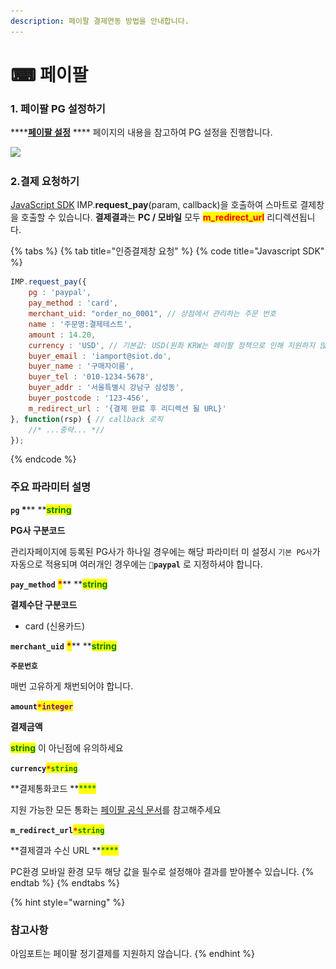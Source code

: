 ```yaml
---
description: 페이팔 결제연동 방법을 안내합니다.
---
```


# ⌨ 페이팔

### 1. 페이팔 PG 설정하기

****[**페이팔 설정**](../../undefined/2.-pg/pg/undefined-10.md) **** 페이지의 내용을 참고하여 PG 설정을 진행합니다.

![](<../../.gitbook/assets/스크린샷 2022-06-03 오후 1.01.05.png>)



### 2.결제 요청하기

[JavaScript SDK](../../sdk/javascript-sdk/) IMP.**request\_pay**(param, callback)을 호출하여 스마트로 결제창을 호출할 수 있습니다. **결제결과**는 **PC / 모바일** 모두  <mark style="color:red;">**m\_redirect\_url**</mark> 리디렉션됩니다.

{% tabs %}
{% tab title="인증결제창 요청" %}
{% code title="Javascript SDK" %}
```javascript
IMP.request_pay({
    pg : 'paypal',
    pay_method : 'card',
    merchant_uid: "order_no_0001", // 상점에서 관리하는 주문 번호
    name : '주문명:결제테스트',
    amount : 14.20,
    currency : 'USD', // 기본값: USD(원화 KRW는 페이팔 정책으로 인해 지원하지 않음)
    buyer_email : 'iamport@siot.do',
    buyer_name : '구매자이름',
    buyer_tel : '010-1234-5678',
    buyer_addr : '서울특별시 강남구 삼성동',
    buyer_postcode : '123-456',
    m_redirect_url : '{결제 완료 후 리디렉션 될 URL}' 
}, function(rsp) { // callback 로직
	//* ...중략... *//
});
```
{% endcode %}

####

### 주요 파라미터 설명

**`pg`  **<mark style="color:red;">**\***</mark>**  **<mark style="color:green;">**s**</mark><mark style="color:green;">**tring**</mark>

**PG사 구분코드**

관리자페이지에 등록된 PG사가 하나일 경우에는 해당 파라미터 미 설정시 `기본 PG사`가 자동으로 적용되며 여러개인 경우에는 **`paypal`** 로 지정하셔야 합니다.



**`pay_method`** <mark style="color:red;">**\***</mark>** **<mark style="color:green;">**s**</mark><mark style="color:green;">**tring**</mark>

**결제수단 구분코드**

* card (신용카드)



**`merchant_uid`** <mark style="color:red;">**\***</mark>** **<mark style="color:green;">**s**</mark><mark style="color:green;">**tring**</mark>

**`주문번호`**

매번 고유하게 채번되어야 합니다.



**`amount`**<mark style="color:red;">**`*`**</mark><mark style="color:purple;">**`integer`**</mark>

**결제금액**

<mark style="color:green;">**string**</mark> 이 아닌점에 유의하세요



**`currency`**<mark style="color:red;">**`*`**</mark><mark style="color:green;">**`string`**</mark>

**결제통화코드 **<mark style="color:green;">****</mark>&#x20;

지원 가능한 모든 통화는 [페이팔 공식 문서](https://developer.paypal.com/docs/api/reference/currency-codes/#paypal-account-payments)를 참고해주세요



**`m_redirect_url`**<mark style="color:red;">**`*`**</mark><mark style="color:green;">**`string`**</mark>

**결제결과 수신 URL **<mark style="color:green;">****</mark>&#x20;

PC환경 모바일 환경 모두 해당 값을 필수로 설정해야 결과를 받아볼수 있습니다.
{% endtab %}
{% endtabs %}

{% hint style="warning" %}
### 참고사항

아임포트는 페이팔 정기결제를 지원하지 않습니다.
{% endhint %}
